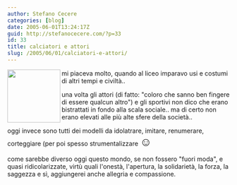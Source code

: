 ```yaml
---
author: Stefano Cecere
categories: [blog]
date: 2005-06-01T13:24:17Z
guid: http://stefanocecere.com/?p=33
id: 33
title: calciatori e attori
slug: /2005/06/01/calciatori-e-attori/
---
```


<img src="http://digilander.libero.it/mieiviaggi/grecia/116%20Museo%20Archeologico,%20maschera%20di%20Agamennone.jpg" align="left" width="120" height="120" />mi piaceva molto, quando al liceo imparavo usi e costumi di altri tempi e civiltà..

una volta gli attori (di fatto: "coloro che sanno ben fingere di essere qualcun altro") e gli sportivi non dico che erano bistrattati in fondo alla scala sociale.. ma di certo non erano elevati alle pi&#xf9; alte sfere della società..

oggi invece sono tutti dei modelli da idolatrare, imitare, renumerare, corteggiare (per poi spesso strumentalizzare <span style="font-size: 20pt">&#x263a;</span>

come sarebbe diverso oggi questo mondo, se non fossero "fuori moda", e quasi ridicolarizzate, virt&#xf9; quali l'onestà, l'apertura, la solidarietà, la forza, la saggezza e s&#xec;, aggiungerei anche allegria e compassione.